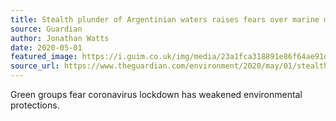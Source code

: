 ```yaml
---
title: Stealth plunder of Argentinian waters raises fears over marine monitoring
source: Guardian
author: Jonathan Watts
date: 2020-05-01
featured_image: https://i.guim.co.uk/img/media/23a1fca318891e86f64ae91dfd9b5906a704fede/0_106_3188_1913/master/3188.jpg?width=965&quality=85&auto=format&fit=max&s=c72474850b8823b0e55a98f44df26d2c
source_url: https://www.theguardian.com/environment/2020/may/01/stealth-plunder-of-argentinian-waters-raises-fears-over-marine-monitoring
---
```

Green groups fear coronavirus lockdown has weakened environmental protections.


